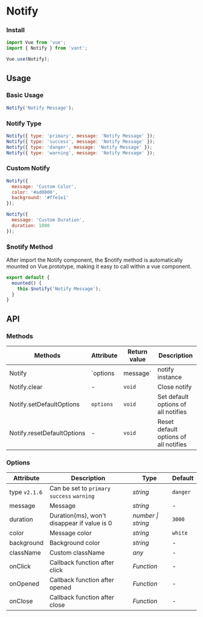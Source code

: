 # Notify

### Install

```js
import Vue from 'vue';
import { Notify } from 'vant';

Vue.use(Notify);
```

## Usage

### Basic Usage

```js
Notify('Notify Message');
```

### Notify Type

```js
Notify({ type: 'primary', message: 'Notify Message' });
Notify({ type: 'success', message: 'Notify Message' });
Notify({ type: 'danger', message: 'Notify Message' });
Notify({ type: 'warning', message: 'Notify Message' });
```

### Custom Notify

```js
Notify({
  message: 'Custom Color',
  color: '#ad0000',
  background: '#ffe1e1'
});

Notify({
  message: 'Custom Duration',
  duration: 1000
});
```

### $notify Method

After import the Notify component, the $notify method is automatically mounted on Vue.prototype, making it easy to call within a vue component.

```js
export default {
  mounted() {
    this.$notify('Notify Message');
  }
}
```

## API

### Methods

| Methods | Attribute | Return value | Description |
|------|------|------|------|
| Notify | `options | message` | notify instance | Show notify |
| Notify.clear | - | `void` | Close notify |
| Notify.setDefaultOptions | `options` | `void` | Set default options of all notifies |
| Notify.resetDefaultOptions | - | `void` | Reset default options of all notifies |

### Options

| Attribute | Description | Type | Default |
|------|------|------|------|
| type `v2.1.6` | Can be set to `primary` `success` `warning` | *string* | `danger` |
| message | Message | *string* | - |
| duration | Duration(ms), won't disappear if value is 0 | *number \| string* | `3000` |
| color | Message color | *string* | `white` | |
| background | Background color | *string* | - |
| className | Custom className | *any* | - |
| onClick | Callback function after click | *Function* | - |
| onOpened | Callback function after opened | *Function* | - |
| onClose | Callback function after close | *Function* | - |
